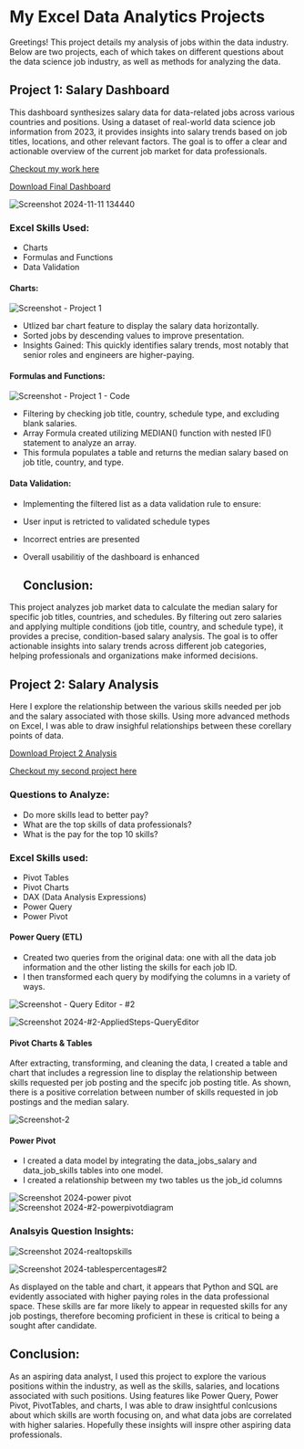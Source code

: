 # My Excel Data Analytics Projects

Greetings! This project details my analysis of jobs within the data industry. Below are two projects, each of which takes on different questions about the data science job industry, as well as methods for analyzing the data. 

## Project 1: Salary Dashboard

This dashboard synthesizes salary data for data-related jobs across various countries and positions. Using a dataset of real-world data science job information from 2023, it provides insights into salary trends based on job titles, locations, and other relevant factors. The goal is to offer a clear and actionable overview of the current job market for data professionals.

[Checkout my work here](https://github.com/Julien-Collins/Excel_Project-Data_Analysis/blob/main/Final_Dashboard_.xlsx)


[Download Final Dashboard](https://github.com/Julien-Collins/Excel_Project-Data_Analysis/raw/main/Final_Dashboard_.xlsx)


![Screenshot 2024-11-11 134440](https://github.com/user-attachments/assets/40754165-23c2-46a4-aefa-6252d31978b9) 


### Excel Skills Used: 

- Charts
- Formulas and Functions
- Data Validation

#### Charts:


![Screenshot - Project 1](https://github.com/user-attachments/assets/315875c4-bffc-4f45-bd30-1d33627ca616)

- Utlized bar chart feature to display the salary data horizontally.
- Sorted jobs by descending values to improve presentation.
- Insights Gained: This quickly identifies salary trends, most notably that senior roles and engineers are higher-paying.


#### Formulas and Functions:

![Screenshot - Project 1 - Code](https://github.com/user-attachments/assets/a55d4e87-af59-4362-abde-6e042120ecbf)


- Filtering by checking job title, country, schedule type, and excluding blank salaries.
- Array Formula created utilizing MEDIAN() function with nested IF() statement to analyze an array.
- This formula populates a table and returns the median salary based on job title, country, and type.

#### Data Validation: 

- Implementing the filtered list as a data validation rule to ensure:
- User input is retricted to validated schedule types
- Incorrect entries are presented
- Overall usabilitiy of the dashboard is enhanced


  ## Conclusion:

This project analyzes job market data to calculate the median salary for specific job titles, countries, and schedules. By filtering out zero salaries and applying multiple conditions (job title, country, and schedule type), it provides a precise, condition-based salary analysis. The goal is to offer actionable insights into salary trends across different job categories, helping professionals and organizations make informed decisions.



## Project 2: Salary Analysis

Here I explore the relationship between the various skills needed per job and the salary associated with those skills. Using more advanced methods on Excel, I was able to draw insighful relationships between these corellary points of data. 

[Download Project 2 Analysis](https://github.com/Julien-Collins/Excel_Project-Data_Analysis/raw/main/Project_2-Analysis.xlsx)

[Checkout my second project here](https://github.com/Julien-Collins/Excel_Project-Data_Analysis/blob/main/Project_2-Analysis.xlsx)


### Questions to Analyze: 

- Do more skills lead to better pay?
- What are the top skills of data professionals?
- What is the pay for the top 10 skills?

### Excel Skills used: 
- Pivot Tables
- Pivot Charts
- DAX (Data Analysis Expressions)
- Power Query
- Power Pivot

#### Power Query (ETL)

- Created two queries from the original data: one with all the data job information and the other listing the skills for each job ID.
- I then transformed each query by modifying the columns in a variety of ways.

![Screenshot - Query Editor - #2](https://github.com/user-attachments/assets/4c39781c-9b69-4532-a637-07a9a4c8f85c)

![Screenshot 2024-#2-AppliedSteps-QueryEditor](https://github.com/user-attachments/assets/09b38981-df57-4625-8755-d6df37e7325a)

#### Pivot Charts & Tables

After extracting, transforming, and cleaning the data, I created a table and chart that includes a regression line to display the relationship between skills requested per job posting and the specifc job posting title. As shown, there is a positive correlation between number of skills requested in job postings and the median salary.

![Screenshot-2](https://github.com/user-attachments/assets/4cd90a04-838d-4f68-bd45-6c8963fb186e)

#### Power Pivot

- I created a data model by integrating the data_jobs_salary and data_job_skills tables into one model.
- I created a relationship between my two tables us the job_id columns

![Screenshot 2024-power pivot](https://github.com/user-attachments/assets/900a5632-6bc8-4b88-a084-50a97d3b595d)
![Screenshot 2024-#2-powerpivotdiagram](https://github.com/user-attachments/assets/8d400a5f-b322-4348-be41-e9fe71a24325)

### Analsyis Question Insights:


![Screenshot 2024-realtopskills](https://github.com/user-attachments/assets/6dbdf7f4-ae79-4bd0-92da-d2c0aab3fa91)

![Screenshot 2024-tablespercentages#2](https://github.com/user-attachments/assets/c581156e-fe14-4e71-b828-5c2cdec12355)



As displayed on the table and chart, it appears that Python and SQL are evidently associated with higher paying roles in the data professional space. These skills are far more likely to appear in requested skills for any job postings, therefore becoming proficient in these is critical to being a sought after candidate.

## Conclusion:

As an aspiring data analyst, I used this project to explore the various positions within the industry, as well as the skills, salaries, and locations associated with such positions. Using features like Power Query, Power Pivot, PivotTables, and charts, I was able to draw insightful conlcusions about which skills are worth focusing on, and what data jobs are correlated with higher salaries. Hopefully these insights will inspre other aspiring data professionals. 

